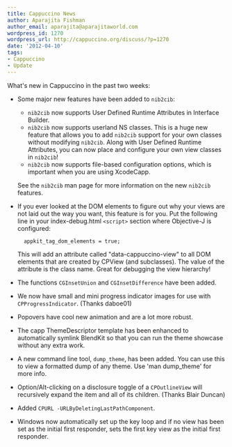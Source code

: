 ```yaml
---
title: Cappuccino News
author: Aparajita Fishman
author_email: aparajita@aparajitaworld.com
wordpress_id: 1270
wordpress_url: http://cappuccino.org/discuss/?p=1270
date: '2012-04-10'
tags:
- Cappuccino
- Update
---
```



What's new in Cappuccino in the past two weeks:

- Some major new features have been added to `nib2cib`:

    * `nib2cib` now supports User Defined Runtime Attributes in Interface Builder.
    * `nib2cib` now supports userland NS classes. This is a huge new feature that allows you to add `nib2cib` support for your own classes without modifying `nib2cib`. Along with User Defined Runtime Attributes, you can now place and configure your own view classes in `nib2cib`!
    * `nib2cib` now supports file-based configuration options, which is important when you are using XcodeCapp.

    See the `nib2cib` man page for more information on the new `nib2cib` features.

- If you ever looked at the DOM elements to figure out why your views are not laid out the way you want, this feature is for you. Put the following line in your index-debug.html `<script>` section where Objective-J is configured:

        appkit_tag_dom_elements = true;

    This will add an attribute called "data-cappuccino-view" to all DOM elements that are created by CPView (and subclasses). The value of the attribute is the class name. Great for debugging the view hierarchy!

- The functions `CGInsetUnion` and `CGInsetDifference` have been added.

- We now have small and mini progress indicator images for use with `CPProgressIndicator`. (Thanks daboe01)

- Popovers have cool new animation and are a lot more robust.

- The capp ThemeDescriptor template has been enhanced to automatically symlink BlendKit so that you can run the theme showcase without any extra work.

- A new command line tool, `dump_theme`, has been added. You can use this to view a formatted dump of any theme. Use 'man dump_theme' for more info.

- Option/Alt-clicking on a disclosure toggle of a `CPOutlineView` will recursively expand the item and all of its children. (Thanks Blair Duncan)

- Added `CPURL -URLByDeletingLastPathComponent`.

- Windows now automatically set up the key loop and if no view has been set as the initial first responder, sets the first key view as the initial first responder.
